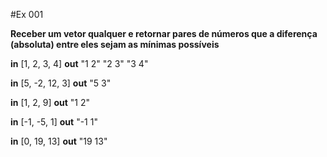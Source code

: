 #Ex 001

**Receber um vetor qualquer e retornar pares de números que a diferença (absoluta) entre eles sejam as mínimas possíveis**

**in**  [1, 2, 3, 4]    **out** "1 2" "2 3" "3 4"

**in**  [5, -2, 12, 3]    **out** "5 3"

**in**  [1, 2, 9]    **out** "1 2"

**in**  [-1, -5, 1]    **out** "-1 1"

**in**  [0, 19, 13]    **out** "19 13"
